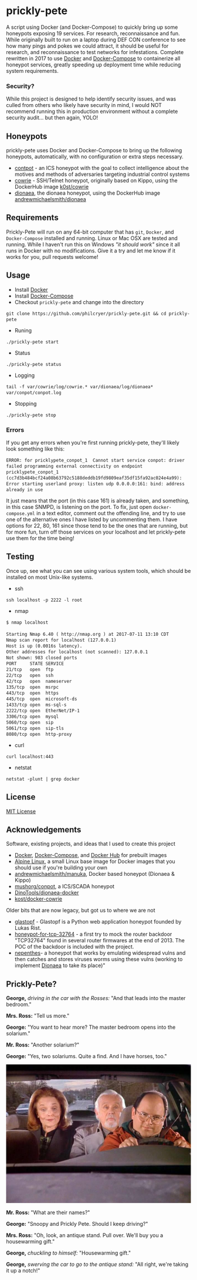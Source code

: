 # prickly-pete
A script using Docker (and Docker-Compose) to quickly bring up some honeypots exposing 19 services. For research, reconnaissance and fun. While originally built to run on a laptop during DEF CON conference to see how many pings and pokes we could attract, it should be useful for research, and reconnaissance to test networks for infestations. Complete rewritten in 2017 to use [Docker](https://www.docker.com/) and [Docker-Compose](https://docs.docker.com/compose/) to containerize all honeypot services, greatly speeding up deployment time while reducing system requirements. 

### Security?
While this project is designed to help identify security issues, and was culled from others who likely have security in mind, I would NOT recommend running this in production environment without a complete security audit... but then again, YOLO!

## Honeypots
prickly-pete uses Docker and Docker-Compose to bring up the following honeypots, automatically, with no configuration or extra steps necessary.

* [contpot](https://pypi.python.org/pypi/Conpot) - an ICS honeypot with the goal to collect intelligence about the motives and methods of adversaries targeting industrial control systems
* [cowrie](https://github.com/micheloosterhof/cowrie) - SSH/Telnet honeypot, originally based on Kippo, using the DockerHub image [k0st/cowrie](https://hub.docker.com/r/k0st/cowrie/)
* [dionaea](https://github.com/DinoTools/dionaea), the dionaea honeypot,  using the DockerHub image [andrewmichaelsmith/dionaea](https://hub.docker.com/r/andrewmichaelsmith/dionaea/)

## Requirements

Prickly-Pete will run on any 64-bit computer that has `git`, `Docker`, and `Docker-Compose` installed and running. Linux or Mac OSX are tested and running. While I haven't run this on Windows *"it should work"* since it all runs in Docker with no modifications. Give it a try and let me know if it works for you, pull requests welcome!

## Usage

* Install [Docker](https://docs.docker.com/engine/installation/)
* Install [Docker-Compose](https://docs.docker.com/compose/install/)
* Checkout `prickly-pete` and change into the directory

```
git clone https://github.com/philcryer/prickly-pete.git && cd prickly-pete
```

* Runing

```
./prickly-pete start
```

* Status

```
./prickly-pete status
```

* Logging

```
tail -f var/cowrie/log/cowrie.* var/dionaea/log/dionaea* var/conpot/conpot.log
```
	
* Stopping

```
./prickly-pete stop
```

### Errors

If you get any errors when you're first running prickly-pete, they'll likely look something like this:

```
ERROR: for pricklypete_conpot_1  Cannot start service conpot: driver failed programming external connectivity on endpoint pricklypete_conpot_1 (cc7d3b484bcf24a08b63792c5188deddb19fd9809eaf35df15fa92ac024e4a99): Error starting userland proxy: listen udp 0.0.0.0:161: bind: address already in use
```

It just means that the port (in this case 161) is already taken, and something, in this case SNMPD, is listening on the port. To fix, just open `docker-compose.yml` in a text editor, comment out the offending line, and try to use one of the alternative ones I have listed by uncommenting them. I have options for 22, 80, 161 since those tend to be the ones that are running, but for more fun, turn off those services on your localhost and let prickly-pete use them for the time being!

## Testing

Once up, see what you can see using various system tools, which should be installed on most Unix-like systems.

* ssh

```
ssh localhost -p 2222 -l root
```

* nmap

```
$ nmap localhost

Starting Nmap 6.40 ( http://nmap.org ) at 2017-07-11 13:10 CDT
Nmap scan report for localhost (127.0.0.1)
Host is up (0.0016s latency).
Other addresses for localhost (not scanned): 127.0.0.1
Not shown: 983 closed ports
PORT     STATE SERVICE
21/tcp   open  ftp
22/tcp   open  ssh
42/tcp   open  nameserver
135/tcp  open  msrpc
443/tcp  open  https
445/tcp  open  microsoft-ds
1433/tcp open  ms-sql-s
2222/tcp open  EtherNet/IP-1
3306/tcp open  mysql
5060/tcp open  sip
5061/tcp open  sip-tls
8080/tcp open  http-proxy
```

* curl

```
curl localhost:443
```

* netstat

```
netstat -plunt | grep docker
```

## License

[MIT License](https://tldrlegal.com/license/mit-license)

## Acknowledgements

Software, existing projects, and ideas that I used to create this project

* [Docker](https://docker.com/), [Docker-Compose](https://docker.com/compose), and [Docker Hub](https://hub.docker.com/) for prebuilt images
* [Alpine Linux](https://alpinelinux.org/), a small Linux base image for Docker images that you should use if you're building your own
* [andrewmichaelsmith/manuka](https://github.com/andrewmichaelsmith/manuka), Docker based honeypot (Dionaea & Kippo)
* [mushorg/conpot](https://github.com/mushorg/conpot), a ICS/SCADA honeypot 
* [DinoTools/dionaea-docker](https://github.com/DinoTools/dionaea-docker)
* [kost/docker-cowrie](https://github.com/kost/docker-cowrie)

Older bits that are now legacy, but got us to where we are not

* [glastopf](https://github.com/mushorg/glastopf) - Glastopf is a Python web application honeypot founded by Lukas Rist.
* [honeypot-for-tcp-32764](https://github.com/knalli/honeypot-for-tcp-32764) - a first try to mock the router backdoor "TCP32764" found in several router firmwares at the end of 2013. The POC of the backdoor is included with the project.
* [nepenthes](http://nepenthes.carnivore.it/)- a honeypot that works by emulating widespread vulns and then catches and stores viruses worms using these vulns (working to implement [Dionaea](http://dionaea.carnivore.it/) to take its place)"

## Prickly-Pete?

__George,__ _driving in the car with the Rosses:_ "And that leads into the master bedroom."

__Mrs. Ross:__ "Tell us more."

__George:__ "You want to hear more? The master bedroom opens into the solarium."

__Mr. Ross:__ "Another solarium?"

__George:__ "Yes, two solariums. Quite a find. And I have horses, too."

![](src/imgs/snoopy_and_prickly_pete.jpg)

__Mr. Ross:__ "What are their names?"

__George:__ "Snoopy and Prickly Pete. Should I keep driving?"

__Mrs. Ross:__ "Oh, look, an antique stand. Pull over. We'll buy you a 
housewarming gift."

__George,__ _chuckling to himself:_ "Housewarming gift."

__George,__ _swerving the car to go to the antique stand:_ "All right, we're taking
it up a notch!"
